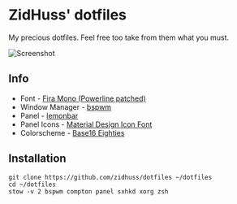 # ZidHuss' dotfiles
My precious dotfiles. Feel free too take from them what you must.

![Screenshot](https://u.teknik.io/UDhiGI.png)

## Info
*   Font - [Fira Mono (Powerline patched)](https://github.com/powerline/fonts)
*   Window Manager - [bspwm](https://github.com/baskerville/bspwm)
*   Panel - [lemonbar](https://github.com/LemonBoy/bar)
*   Panel Icons - [Material Design Icon Font](https://aur4.archlinux.org/packages/ttf-material-icons/)
*   Colorscheme - [Base16 Eighties](http://chriskempson.github.io/base16/)

## Installation
```
git clone https://github.com/zidhuss/dotfiles ~/dotfiles
cd ~/dotfiles
stow -v 2 bspwm compton panel sxhkd xorg zsh
```
